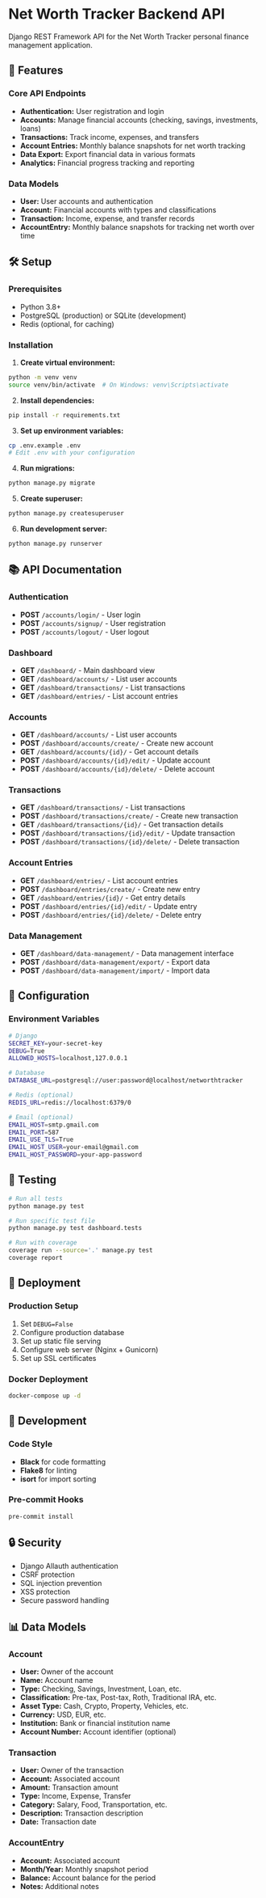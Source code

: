 # Net Worth Tracker Backend API

Django REST Framework API for the Net Worth Tracker personal finance management application.

## 🚀 Features

### Core API Endpoints
- **Authentication:** User registration and login
- **Accounts:** Manage financial accounts (checking, savings, investments, loans)
- **Transactions:** Track income, expenses, and transfers
- **Account Entries:** Monthly balance snapshots for net worth tracking
- **Data Export:** Export financial data in various formats
- **Analytics:** Financial progress tracking and reporting

### Data Models
- **User:** User accounts and authentication
- **Account:** Financial accounts with types and classifications
- **Transaction:** Income, expense, and transfer records
- **AccountEntry:** Monthly balance snapshots for tracking net worth over time

## 🛠️ Setup

### Prerequisites
- Python 3.8+
- PostgreSQL (production) or SQLite (development)
- Redis (optional, for caching)

### Installation

1. **Create virtual environment:**
```bash
python -m venv venv
source venv/bin/activate  # On Windows: venv\Scripts\activate
```

2. **Install dependencies:**
```bash
pip install -r requirements.txt
```

3. **Set up environment variables:**
```bash
cp .env.example .env
# Edit .env with your configuration
```

4. **Run migrations:**
```bash
python manage.py migrate
```

5. **Create superuser:**
```bash
python manage.py createsuperuser
```

6. **Run development server:**
```bash
python manage.py runserver
```

## 📚 API Documentation

### Authentication
- **POST** `/accounts/login/` - User login
- **POST** `/accounts/signup/` - User registration
- **POST** `/accounts/logout/` - User logout

### Dashboard
- **GET** `/dashboard/` - Main dashboard view
- **GET** `/dashboard/accounts/` - List user accounts
- **GET** `/dashboard/transactions/` - List transactions
- **GET** `/dashboard/entries/` - List account entries

### Accounts
- **GET** `/dashboard/accounts/` - List user accounts
- **POST** `/dashboard/accounts/create/` - Create new account
- **GET** `/dashboard/accounts/{id}/` - Get account details
- **POST** `/dashboard/accounts/{id}/edit/` - Update account
- **POST** `/dashboard/accounts/{id}/delete/` - Delete account

### Transactions
- **GET** `/dashboard/transactions/` - List transactions
- **POST** `/dashboard/transactions/create/` - Create new transaction
- **GET** `/dashboard/transactions/{id}/` - Get transaction details
- **POST** `/dashboard/transactions/{id}/edit/` - Update transaction
- **POST** `/dashboard/transactions/{id}/delete/` - Delete transaction

### Account Entries
- **GET** `/dashboard/entries/` - List account entries
- **POST** `/dashboard/entries/create/` - Create new entry
- **GET** `/dashboard/entries/{id}/` - Get entry details
- **POST** `/dashboard/entries/{id}/edit/` - Update entry
- **POST** `/dashboard/entries/{id}/delete/` - Delete entry

### Data Management
- **GET** `/dashboard/data-management/` - Data management interface
- **POST** `/dashboard/data-management/export/` - Export data
- **POST** `/dashboard/data-management/import/` - Import data

## 🔧 Configuration

### Environment Variables
```bash
# Django
SECRET_KEY=your-secret-key
DEBUG=True
ALLOWED_HOSTS=localhost,127.0.0.1

# Database
DATABASE_URL=postgresql://user:password@localhost/networthtracker

# Redis (optional)
REDIS_URL=redis://localhost:6379/0

# Email (optional)
EMAIL_HOST=smtp.gmail.com
EMAIL_PORT=587
EMAIL_USE_TLS=True
EMAIL_HOST_USER=your-email@gmail.com
EMAIL_HOST_PASSWORD=your-app-password
```

## 🧪 Testing

```bash
# Run all tests
python manage.py test

# Run specific test file
python manage.py test dashboard.tests

# Run with coverage
coverage run --source='.' manage.py test
coverage report
```

## 🚀 Deployment

### Production Setup
1. Set `DEBUG=False`
2. Configure production database
3. Set up static file serving
4. Configure web server (Nginx + Gunicorn)
5. Set up SSL certificates

### Docker Deployment
```bash
docker-compose up -d
```

## 📝 Development

### Code Style
- **Black** for code formatting
- **Flake8** for linting
- **isort** for import sorting

### Pre-commit Hooks
```bash
pre-commit install
```

## 🔒 Security

- Django Allauth authentication
- CSRF protection
- SQL injection prevention
- XSS protection
- Secure password handling

## 📊 Data Models

### Account
- **User:** Owner of the account
- **Name:** Account name
- **Type:** Checking, Savings, Investment, Loan, etc.
- **Classification:** Pre-tax, Post-tax, Roth, Traditional IRA, etc.
- **Asset Type:** Cash, Crypto, Property, Vehicles, etc.
- **Currency:** USD, EUR, etc.
- **Institution:** Bank or financial institution name
- **Account Number:** Account identifier (optional)

### Transaction
- **User:** Owner of the transaction
- **Account:** Associated account
- **Amount:** Transaction amount
- **Type:** Income, Expense, Transfer
- **Category:** Salary, Food, Transportation, etc.
- **Description:** Transaction description
- **Date:** Transaction date

### AccountEntry
- **Account:** Associated account
- **Month/Year:** Monthly snapshot period
- **Balance:** Account balance for the period
- **Notes:** Additional notes 